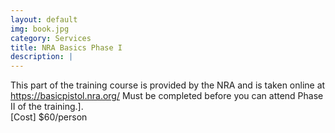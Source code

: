 ```yaml
---
layout: default
img: book.jpg
category: Services
title: NRA Basics Phase I
description: |
---
```

This part of the training course is provided by the NRA and is taken online at https://basicpistol.nra.org/
Must be completed before you can attend Phase II of the training.].   
[Cost] $60/person